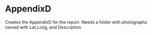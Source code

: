 # AppendixD
Creates the AppendixD for the report. Needs a folder with photographs named with Lat,Long, and Description.
